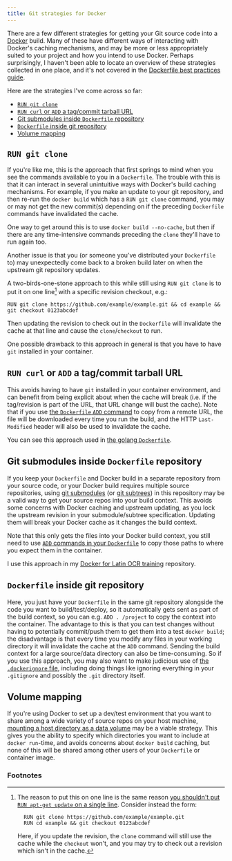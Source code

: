 ```yaml
---
title: Git strategies for Docker
---
```


There are a few different strategies for getting your Git source code into a [Docker](https://www.docker.com/) build. Many of these have different ways of interacting with Docker's caching mechanisms, and may be more or less appropriately suited to your project and how you intend to use Docker. Perhaps surprisingly, I haven't been able to locate an overview of these strategies collected in one place, and it's not covered in the [Dockerfile best practices guide](https://docs.docker.com/articles/dockerfile_best-practices/).

Here are the strategies I've come across so far:

 * [`RUN git clone`](#run-git-clone)
 * [`RUN curl` or `ADD` a tag/commit tarball URL](#run-curl-or-add-a-tagcommit-tarball-url)
 * [Git submodules inside `Dockerfile` repository](#git-submodules-inside-dockerfile-repository)
 * [`Dockerfile` inside git repository](#dockerfile-inside-git-repository)
 * [Volume mapping](#volume-mapping)

## `RUN git clone`

If you're like me, this is the approach that first springs to mind when you see the commands available to you in a `Dockerfile`. The trouble with this is that it can interact in several unintuitive ways with Docker's build caching mechanisms. For example, if you make an update to your git repository, and then re-run the `docker build` which has a `RUN git clone` command, you may or may not get the new commit(s) depending on if the preceding `Dockerfile` commands have invalidated the cache. 

One way to get around this is to use `docker build --no-cache`, but then if there are any time-intensive commands preceding the `clone` they'll have to run again too.

Another issue is that you (or someone you've distributed your `Dockerfile` to) may unexpectedly come back to a broken build later on when the upstream git repository updates.

A two-birds-one-stone approach to this while still using `RUN git clone` is to put it on one line[^oneline] with a specific revision checkout, e.g.:

    RUN git clone https://github.com/example/example.git && cd example && git checkout 0123abcdef

Then updating the revision to check out in the `Dockerfile` will invalidate the cache at that line and cause the `clone`/`checkout` to run.

One possible drawback to this approach in general is that you have to have `git` installed in your container.

[^oneline]: The reason to put this on one line is the same reason [you shouldn't put `RUN apt-get update` on a single line](https://docs.docker.com/articles/dockerfile_best-practices/#run-https-docs-docker-com-reference-builder-run). Consider instead the form:

          RUN git clone https://github.com/example/example.git
          RUN cd example && git checkout 0123abcdef

    Here, if you update the revision, the `clone` command will still use the cache while the `checkout` won't, and you may try to check out a revision which isn't in the cache.

## `RUN curl` or `ADD` a tag/commit tarball URL

This avoids having to have `git` installed in your container environment, and can benefit from being explicit about when the cache will break (i.e. if the tag/revision is part of the URL, that URL change will bust the cache). Note that if you use [the `Dockerfile` `ADD` command](https://docs.docker.com/reference/builder/#add) to copy from a remote URL, the file will be downloaded every time you run the build, and the HTTP `Last-Modified` header will also be used to invalidate the cache.

You can see this approach used in [the golang `Dockerfile`](https://github.com/docker-library/golang/blob/1a422afd7db928a821e97906ed27ed606e2f072a/1.3/Dockerfile).

## Git submodules inside `Dockerfile` repository

If you keep your `Dockerfile` and Docker build in a separate repository from your source code, or your Docker build requires multiple source repositories, using [git submodules](https://git-scm.com/book/en/v2/Git-Tools-Submodules) (or [git subtrees](http://blogs.atlassian.com/2013/05/alternatives-to-git-submodule-git-subtree/)) in this repository may be a valid way to get your source repos into your build context. This avoids some concerns with Docker caching and upstream updating, as you lock the upstream revision in your submodule/subtree specification. Updating them will break your Docker cache as it changes the build context.

Note that this only gets the files into your Docker build context, you still need to use [`ADD` commands in your `Dockerfile`](https://docs.docker.com/reference/builder/#add) to copy those paths to where you expect them in the container.

I use this approach in my [Docker for Latin OCR training](https://github.com/ryanfb/tesseract_latinocr_docker) repository.

## `Dockerfile` inside git repository

Here, you just have your `Dockerfile` in the same git repository alongside the code you want to build/test/deploy, so it automatically gets sent as part of the build context, so you can e.g. `ADD . /project` to copy the context into the container. The advantage to this is that you can test changes without having to potentially commit/push them to get them into a test `docker build`; the disadvantage is that every time you modify any files in your working directory it will invalidate the cache at the `ADD` command. Sending the build context for a large source/data directory can also be time-consuming. So if you use this approach, you may also want to make judicious use of [the `.dockerignore` file](https://docs.docker.com/reference/builder/#dockerignore-file), including doing things like ignoring everything in your `.gitignore` and possibly the `.git` directory itself.

## Volume mapping

If you're using Docker to set up a dev/test environment that you want to share among a wide variety of source repos on your host machine, [mounting a host directory as a data volume](https://docs.docker.com/userguide/dockervolumes/#mount-a-host-directory-as-a-data-volume) may be a viable strategy. This gives you the ability to specify which directories you want to include at `docker run`-time, and avoids concerns about `docker build` caching, but none of this will be shared among other users of your `Dockerfile` or container image.


### Footnotes
